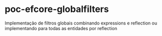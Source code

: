 # poc-efcore-globalfilters
Implementação de filtros globais combinando expressions e reflection ou implementando para todas as entidades por reflection
